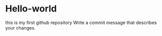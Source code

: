 # Hello-world
this is my first github repository
Write a commit message that describes your changes.
